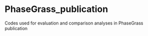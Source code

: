 # PhaseGrass_publication
Codes used for evaluation and comparison analyses in PhaseGrass publication
